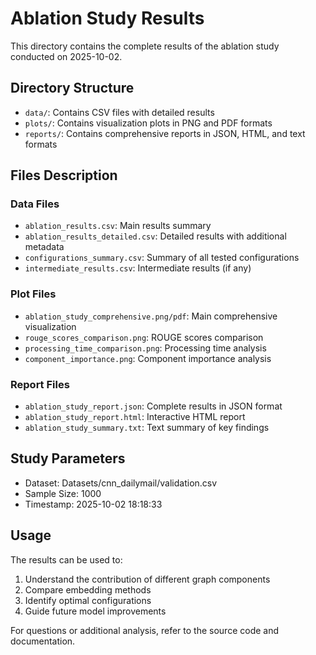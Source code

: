 
# Ablation Study Results

This directory contains the complete results of the ablation study conducted on 2025-10-02.

## Directory Structure

- `data/`: Contains CSV files with detailed results
- `plots/`: Contains visualization plots in PNG and PDF formats
- `reports/`: Contains comprehensive reports in JSON, HTML, and text formats

## Files Description

### Data Files
- `ablation_results.csv`: Main results summary
- `ablation_results_detailed.csv`: Detailed results with additional metadata
- `configurations_summary.csv`: Summary of all tested configurations
- `intermediate_results.csv`: Intermediate results (if any)

### Plot Files
- `ablation_study_comprehensive.png/pdf`: Main comprehensive visualization
- `rouge_scores_comparison.png`: ROUGE scores comparison
- `processing_time_comparison.png`: Processing time analysis
- `component_importance.png`: Component importance analysis

### Report Files
- `ablation_study_report.json`: Complete results in JSON format
- `ablation_study_report.html`: Interactive HTML report
- `ablation_study_summary.txt`: Text summary of key findings

## Study Parameters
- Dataset: Datasets/cnn_dailymail/validation.csv
- Sample Size: 1000
- Timestamp: 2025-10-02 18:18:33

## Usage
The results can be used to:
1. Understand the contribution of different graph components
2. Compare embedding methods
3. Identify optimal configurations
4. Guide future model improvements

For questions or additional analysis, refer to the source code and documentation.

